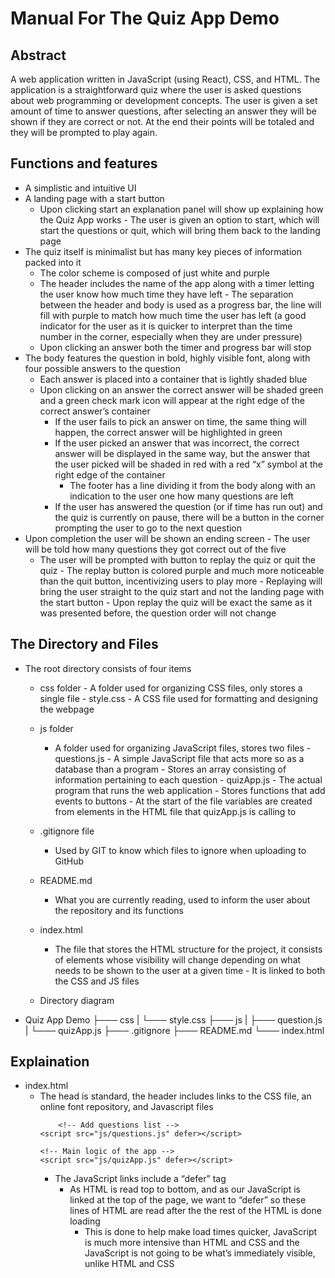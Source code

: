 # Manual For The Quiz App Demo

## Abstract

A web application written in JavaScript (using React), CSS, and HTML. The application is a straightforward quiz where the user is asked questions about web programming or development concepts. The user is given a set amount of time to answer questions, after selecting an answer they will be shown if they are correct or not. At the end their points will be totaled and they will be prompted to play again.

## Functions and features
- A simplistic and intuitive UI
- A landing page with a start button
	- Upon clicking start an explanation panel will show up explaining how the Quiz App works
        	- The user is given an option to start, which will start the questions or quit, which will bring them back to the landing page
- The quiz itself is minimalist but has many key pieces of information packed into it
	- The color scheme is composed of just white and purple
	- The header includes the name of the app along with a timer letting the user know how much time they have left
        	- The separation between the header and body is used as a progress bar, the line will fill with purple to match how much time the user has left (a good indicator for the user as it is quicker to interpret than the time number in the corner, especially when they are under pressure)
	- Upon clicking an answer both the timer and progress bar will stop
- The body features the question in bold, highly visible font, along with four possible answers to the question
	- Each answer is placed into a container that is lightly shaded blue
	- Upon clicking on an answer the correct answer will be shaded green and a green check mark icon will appear at the right edge of the correct answer’s container
		- If the user fails to pick an answer on time, the same thing will happen, the correct answer will be highlighted in green
        - If the user picked an answer that was incorrect, the correct answer will be displayed in the same way, but the answer that the user picked will be shaded in red with a red “x” symbol at the right edge of the container
    		- The footer has a line dividing it from the body along with an indication to the user one how many questions are left
        - If the user has answered the question (or if time has run out) and the quiz is currently on pause, there will be a button in the corner prompting the user to go to the next question
- Upon completion the user will be shown an ending screen
    	- The user will be told how many questions they got correct out of the five
   	 - The user will be prompted with button to replay the quiz or quit the quiz
	        - The replay button is colored purple and much more noticeable than the quit button, incentivizing users to play more
	        - Replaying will bring the user straight to the quiz start and not the landing page with the start button
	            - Upon replay the quiz will be exact the same as it was presented before, the question order will not change

## The Directory and Files
- The root directory consists of four items
	- css folder
    		- A folder used for organizing CSS files, only stores a single file
      			- style.css
        			- A CSS file used for formatting and designing the webpage
  	- js folder
		- A folder used for organizing JavaScript files, stores two files
	        	- questions.js
	            		- A simple JavaScript file that acts more so as a database than a program
	            		- Stores an array consisting of information pertaining to each question
	        	- quizApp.js
	            		- The actual program that runs the web application 
	                	- Stores functions that add events to buttons 
	                	- At the start of the file variables are created from elements in the HTML file that quizApp.js is calling to
	- .gitignore file
		- Used by GIT to know which files to ignore when uploading to GitHub
  	- README.md
  		- What you are currently reading, used to inform the user about the repository and its functions
	- index.html
		- The file that stores the HTML structure for the project, it consists of elements whose visibility will change depending on what needs to be shown to the user at a given time
	    		- It is linked to both the CSS and JS files
  
	- Directory diagram
 - Quiz App Demo
	├─── css
	|    └─── style.css
	├─── js
	|    ├─── question.js
        |    └─── quizApp.js
    	├─── .gitignore
    	├─── README.md
	└─── index.html
## Explaination
- index.html
	- The head is standard, the header includes links to the CSS file, an online font repository, and Javascript files
 		```
	    	<!-- Add questions list -->
		<script src="js/questions.js" defer></script>
	
		<!-- Main logic of the app -->
		<script src="js/quizApp.js" defer></script>
   	 	```
    	- The JavaScript links include a “defer” tag
        	- As HTML is read top to bottom, and as our JavaScript is linked at the top of the page, we want to “defer” so these lines of HTML are read after the the rest of the HTML is done loading	
            	- This is done to help make load times quicker, JavaScript is much more intensive than HTML and CSS and the JavaScript is not going to be what’s immediately visible, unlike HTML and CSS
